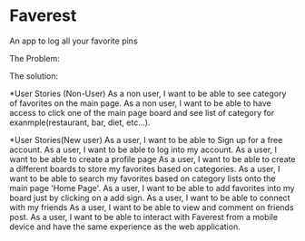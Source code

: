 # Faverest
An app to log all your favorite pins

The Problem:

The solution:

*User Stories (Non-User)
As a non user, I want to be able to see category of favorites on the main page.
As a non user, I want to be able to have access to click one of the main page board and see list of category for exanmple(restaurant, bar, diet, etc...).

*User Stories(New user)
As a user, I want to be able to Sign up for a free account.
As a user, I want to be able to log into my account.
As a user, I want to be able to create a profile page
As a user, I want to be able to create a different boards to store my favorites based on categories.
As a user, I want to be able to search my favorites based on category lists onto the main page 'Home Page'.
As a user, I want to be able to add favorites into my board just by clicking on a add sign.
As a user, I want to be able to connect with my friends
As a user, I want to be able to view and comment on friends post.
As a user, I want to be able to interact with Faverest from a mobile device and have the same experience as the web application.
